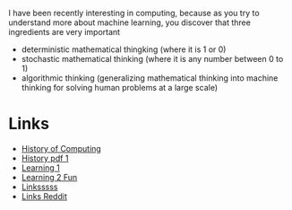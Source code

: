 I have been recently interesting in computing, because as you try to understand more about machine learning, you discover that three ingredients are very important
* deterministic mathematical thingking (where it is 1 or 0)
* stochastic mathematical thinking (where it is any number between 0 to 1)
* algorithmic thinking (generalizing mathematical thinking into machine thinking for solving human problems at a large scale)

# Links
* [History of Computing](https://happycoding.io/tutorials/interviewing/history#ancient-history)
* [History pdf 1](https://www.cs.rochester.edu/u/hbeadle/csc162/_static/lectures/ds_history.pdf)
* [Learning 1](https://runestone.academy/ns/books/published/pythonds/Introduction/GettingStartedwithData.html)
* [Learning 2 Fun](https://cs.lmu.edu/~ray/notes/algds/)
* [Linksssss](https://github.com/tayllan/awesome-algorithms?tab=readme-ov-file)
* [Links Reddit](https://www.reddit.com/r/learnprogramming/comments/11ogtmy/which_book_to_start_learning_data_structures_and/)
